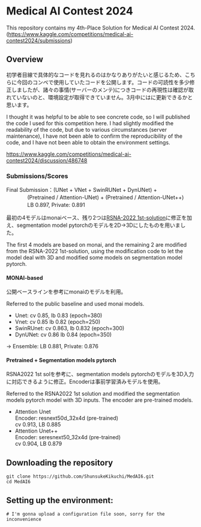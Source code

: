 # Medical AI Contest 2024
This repository contains my 4th-Place Solution for Medical AI Contest 2024. (https://www.kaggle.com/competitions/medical-ai-contest2024/submissions)

## Overview
初学者目線で具体的なコードを見れるのはかなりありがたいと感じるため、こちらに今回のコンペで使用していたコードを公開します。コードの可読性を多少修正しましたが、諸々の事情(サーバーのメンテ)につきコードの再現性は確認が取れていないのと、環境設定が取得できていません。3月中にはに更新できるかと思います。<br>

I thought it was helpful to be able to see concrete code, so I will published the code I used for this competition here. I had slightly modified the readability of the code, but due to various circumstances (server maintenance), I have not been able to confirm the reproducibility of the code, and I have not been able to obtain the environment settings.

https://www.kaggle.com/competitions/medical-ai-contest2024/discussion/486748

### Submissions/Scores
Final Submission：(UNet + VNet + SwinRUNet + DynUNet) + <br>
　　　　(Pretrained / Attention-UNet) + (Pretrained / Attention-UNet++) <br>
　　　　LB 0.897, Private: 0.891

最初の4モデルはmonaiベース、残り2つは[RSNA-2022 1st-solution](https://www.kaggle.com/code/haqishen/rsna-2022-1st-place-solution-train-stage1)に修正を加え、segmentation model pytorchのモデルを2D→3Dにしたものを用いました。<br>

The first 4 models are based on monai, and the remaining 2 are modified from the RSNA-2022 1st-solution, using the modification code to let the model deal with 3D and modified some models on segmentation model pytorch.

#### MONAI-based
公開ベースラインを参考にmonaiのモデルを利用。

Referred to the public baseline and used monai models.
- Unet: cv 0.85, lb 0.83 (epoch=380)
- Vnet: cv 0.85 lb 0.82 (epoch=250)
- SwinRUnet: cv 0.863, lb 0.832 (epoch=300)
- DynUNet: cv 0.86 lb 0.84 (epoch=350) <br>

→ Ensemble: LB 0.881, Private: 0.876
<br>
#### Pretrained + Segmentation models pytorch
RSNA2022 1st solを参考に、segmentation models pytorchのモデルを3D入力に対応できるように修正。Encoderは事前学習済みモデルを使用。

Referred to the RSNA2022 1st solution and modified the segmentation models pytorch model with 3D inputs. The encoder are pre-trained models.

- Attention Unet <br>
  Encoder: resnext50d_32x4d (pre-trained) <br>
  cv 0.913, LB 0.885
- Attention Unet++ <br>
  Encoder: 	seresnext50_32x4d (pre-trained)<br>
  cv 0.904, LB 0.879


## Downloading the repository
```
git clone https://github.com/ShunsukeKikuchi/MedAI6.git
cd MedAI6
```

## Setting up the environment:
```
# I'm gonna upload a configuration file soon, sorry for the inconvenience
```
